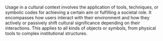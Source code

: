 
Usage in a cultural context involves the application of tools, techniques, or symbolic codes for achieving a certain aim or fulfilling a societal role. It encompasses how users interact with their environment and how they actively or passively shift cultural significance depending on their interactions. This applies to all kinds of objects or symbols, from physical tools to complex institutional structures.


